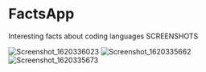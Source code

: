# FactsApp
Interesting facts about coding languages
SCREENSHOTS

![Screenshot_1620336023](https://user-images.githubusercontent.com/64706463/117367963-8cdfbf80-aecb-11eb-8688-f8bdcea68d38.png)
![Screenshot_1620335662](https://user-images.githubusercontent.com/64706463/117367972-90734680-aecb-11eb-8cd3-54d823b3dbd0.png)
![Screenshot_1620335673](https://user-images.githubusercontent.com/64706463/117367974-910bdd00-aecb-11eb-8a79-5998555e5e7f.png)
